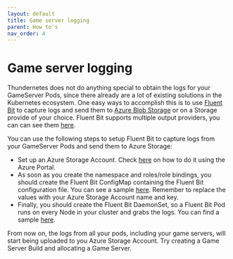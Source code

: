 ```yaml
---
layout: default
title: Game server logging
parent: How to's
nav_order: 4
---
```


# Game server logging

Thundernetes does not do anything special to obtain the logs for your GameServer Pods, since there already are a lot of existing solutions in the Kubernetes ecosystem. One easy ways to accomplish this is to use [Fluent Bit](https://fluentbit.io/) to capture logs and send them to [Azure Blob Storage](https://docs.microsoft.com/azure/storage/blobs/storage-blobs-overview) or on a Storage provide of your choice. Fluent Bit supports multiple output providers, you can can see them [here](https://docs.fluentbit.io/manual/pipeline/outputs).

You can use the following steps to setup Fluent Bit to capture logs from your GameServer Pods and send them to Azure Storage:

- Set up an Azure Storage Account. Check [here](https://docs.microsoft.com/azure/storage/common/storage-account-create?tabs=azure-portal) on how to do it using the Azure Portal.
- As soon as you create the namespace and roles/role bindings, you should create the Fluent Bit ConfigMap containing the Fluent Bit configuration file. You can see a sample [here](https://github.com/PlayFab/thundernetes/blob/main/samples/fluentbit/fluent-bit-configmap.yaml). Remember to replace the values with your Azure Storage Account name and key.
- Finally, you should create the Fluent Bit DaemonSet, so a Fluent Bit Pod runs on every Node in your cluster and grabs the logs. You can find a sample [here](https://github.com/PlayFab/thundernetes/blob/main/samples/fluentbit/fluent-bit-ds.yaml).

From now on, the logs from all your pods, including your game servers, will start being uploaded to you Azure Storage Account. Try creating a Game Server Build and allocating a Game Server.
